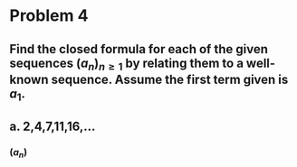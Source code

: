 # Problem 4

## Find the closed formula for each of the given sequences $(a_n)_{n \geq 1}$ by relating them to a well-known sequence. Assume the first term given is $a_1.$


## a. 2,4,7,11,16,...
### $(a_n)$
